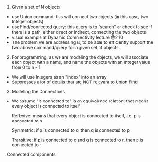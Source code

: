 <!-- The Dynamic Connectivity Problem/Model to Use Quick Find Algorithm -->

1. Given a set of N objects 
  - use Union command: this will connect two objects (in this case, two Integer objects)
  - use Find/connected query: this query is to "search" or check to see if there is a path, either direct or indirect, connecting the two objects 
  - visual example at Dynamic Commectivity lecture @2:10
  - The problem we are addressing is, to be able to efficiently support the two above command/query for a given set of objects 

2. For programming, as we are modeling the objects, we will associate each object with a name, and name the objects with an Integer value from 0 to n - 1 
  - We will use integers as an "index" into an array 
  - Suppresses a lot of details that are NOT relevant to Union Find 
  
3. Modeling the Connections
  - We assume "is connected to" is an equivalence relation: that means every object is connected to itself  

    Reflexive: means that every object is connected to itself, i.e. p is connected to p 

    Symmetric: if p is connected to q, then q is connected to p 

    Transitive: if p is connected to q and q is connected to r, then p is connected to r 

. Connected components